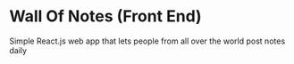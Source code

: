 # Wall Of Notes (Front End)

Simple React.js web app that lets people from all over the world post notes daily